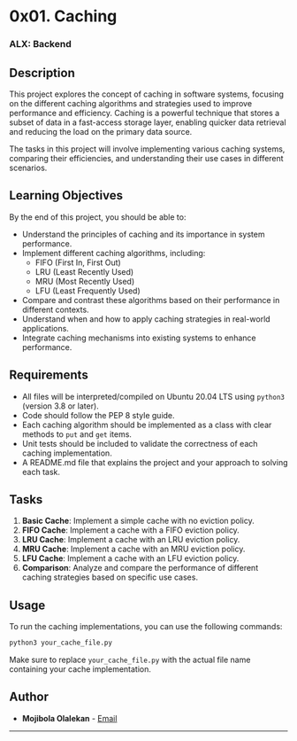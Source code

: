 # 0x01. Caching
### ALX: Backend


## Description

This project explores the concept of caching in software systems, focusing on the different caching algorithms and strategies used to improve performance and efficiency. Caching is a powerful technique that stores a subset of data in a fast-access storage layer, enabling quicker data retrieval and reducing the load on the primary data source.

The tasks in this project will involve implementing various caching systems, comparing their efficiencies, and understanding their use cases in different scenarios.

## Learning Objectives

By the end of this project, you should be able to:

- Understand the principles of caching and its importance in system performance.
- Implement different caching algorithms, including:
  - FIFO (First In, First Out)
  - LRU (Least Recently Used)
  - MRU (Most Recently Used)
  - LFU (Least Frequently Used)
- Compare and contrast these algorithms based on their performance in different contexts.
- Understand when and how to apply caching strategies in real-world applications.
- Integrate caching mechanisms into existing systems to enhance performance.

## Requirements

- All files will be interpreted/compiled on Ubuntu 20.04 LTS using `python3` (version 3.8 or later).
- Code should follow the PEP 8 style guide.
- Each caching algorithm should be implemented as a class with clear methods to `put` and `get` items.
- Unit tests should be included to validate the correctness of each caching implementation.
- A README.md file that explains the project and your approach to solving each task.

## Tasks

1. **Basic Cache**: Implement a simple cache with no eviction policy.
2. **FIFO Cache**: Implement a cache with a FIFO eviction policy.
3. **LRU Cache**: Implement a cache with an LRU eviction policy.
4. **MRU Cache**: Implement a cache with an MRU eviction policy.
5. **LFU Cache**: Implement a cache with an LFU eviction policy.
6. **Comparison**: Analyze and compare the performance of different caching strategies based on specific use cases.

## Usage

To run the caching implementations, you can use the following commands:

```bash
python3 your_cache_file.py
```

Make sure to replace `your_cache_file.py` with the actual file name containing your cache implementation.

## Author

- **Mojibola Olalekan** - [Email](lekanmojibola@gmail.com)

---

